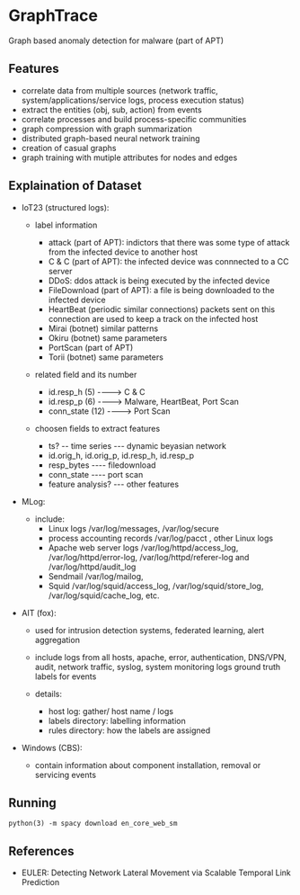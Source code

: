 # GraphTrace
Graph based anomaly detection for malware (part of APT)

## Features
- correlate data from multiple sources (network traffic, system/applications/service logs, process execution status)
- extract the entities (obj, sub, action) from events
- correlate processes and build process-specific communities
- graph compression with graph summarization
- distributed graph-based neural network training
- creation of casual graphs
- graph training with mutiple attributes for nodes and edges


## Explaination of Dataset

- IoT23 (structured logs):
    - label information
        - attack (part of APT):
            indictors that there was some type of attack from the infected device to another host
        - C & C (part of APT):
            the infected device was connnected to a CC server
        - DDoS:
            ddos attack is being executed by the infected device
        - FileDownload (part of APT):
            a file is being downloaded to the infected device
        - HeartBeat (periodic similar connections)
            packets sent on this connection are used to keep a track on the infected host 
        - Mirai (botnet)
            similar patterns
        - Okiru (botnet)
            same parameters
        - PortScan (part of APT)
        - Torii (botnet)
            same parameters

    - related field and its number
        - id.resp_h (5) ----> C & C
        - id.resp_p (6) ----> Malware, HeartBeat, Port Scan
        - conn_state (12) ----> Port Scan

    - choosen fields to extract features
        - ts? -- time series --- dynamic beyasian network
        - id.orig_h, id.orig_p, id.resp_h, id.resp_p
        - resp_bytes ---- filedownload
        - conn_state ---- port scan
        - feature analysis? --- other features

- MLog:

    - include:
        - Linux logs /var/log/messages, /var/log/secure 
        - process accounting records /var/log/pacct , other Linux logs
        - Apache web server logs /var/log/httpd/access_log, /var/log/httpd/error-log, /var/log/httpd/referer-log and /var/log/httpd/audit_log 
        - Sendmail /var/log/mailog, 
        - Squid /var/log/squid/access_log, /var/log/squid/store_log, /var/log/squid/cache_log, etc.

- AIT (fox):

    - used for intrusion detection systems, federated learning, alert aggregation

    - include logs from all hosts, apache, error, authentication, DNS/VPN, audit, network traffic, syslog, system monitoring logs
    ground truth labels for events

    - details:
        - host log: gather/ host name / logs
        - labels directory: labelling information
        - rules directory: how the labels are assigned

- Windows (CBS):
    
    - contain information about component installation, removal or servicing events

## Running

```
python(3) -m spacy download en_core_web_sm

```
 
## References

- EULER: Detecting Network Lateral Movement via Scalable Temporal Link Prediction

